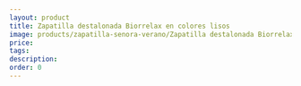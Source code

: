 ```yaml
---
layout: product
title: Zapatilla destalonada Biorrelax en colores lisos
image: products/zapatilla-senora-verano/Zapatilla destalonada Biorrelax en colores lisos.jpeg
price: 
tags: 
description: 
order: 0
---
```


